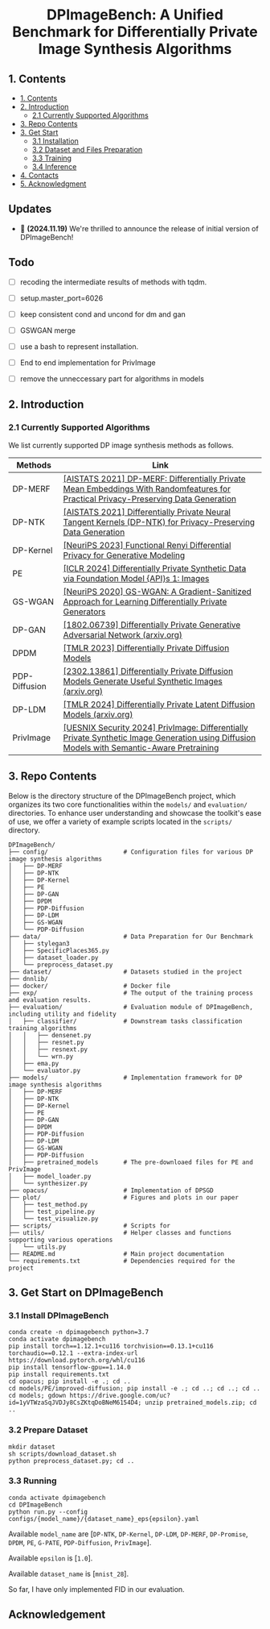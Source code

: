 <div align=center>
  
# DPImageBench: A Unified Benchmark for Differentially Private Image Synthesis Algorithms
</div>

## 1. Contents
  - [1. Contents](#1-contents)
  - [2. Introduction](#2-introduction)
    - [2.1 Currently Supported Algorithms](#21-currently-supported-algorithms)
  - [3. Repo Contents](#3-repo-contents)
  - [3. Get Start](#3-get-start)
    - [3.1 Installation](#31-installation)
    - [3.2 Dataset and Files Preparation](#32-dataset-and-files-preparation)
    - [3.3 Training](#33-training)
    - [3.4 Inference](#34-inference)
  - [4. Contacts](#4-contacts)
  - [5. Acknowledgment](#5-acknowledgment)

## Updates 
- 🎉 **(2024.11.19)** We're thrilled to announce the release of initial version of DPImageBench!

## Todo
- [ ] recoding the intermediate results of methods with tqdm.

- [ ] setup.master_port=6026

- [ ] keep consistent cond and uncond for dm and gan

- [ ] GSWGAN merge

- [ ] use a bash to represent installation.

- [ ] End to end implementation for PrivImage

- [ ] remove the unneccessary part for algorithms in models

## 2. Introduction

### 2.1 Currently Supported Algorithms

We list currently supported DP image synthesis methods as follows.

  | Methods |  Link                                                         |
  | -------------- | ------------------------------------------------------------ |
  | DP-MERF            |  [\[AISTATS 2021\] DP-MERF: Differentially Private Mean Embeddings With Randomfeatures for Practical Privacy-Preserving Data Generation](https://proceedings.mlr.press/v130/harder21a.html) |
  | DP-NTK            |  [\[AISTATS 2021\] Differentially Private Neural Tangent Kernels (DP-NTK) for Privacy-Preserving Data Generation](https://arxiv.org/html/2303.01687v2) |
  | DP-Kernel        |  [\[NeuriPS 2023\] Functional Renyi Differential Privacy for Generative Modeling](https://proceedings.neurips.cc/paper_files/paper/2023/hash/2f9ee101e35b890d9eae79ee27bcd69a-Abstract-Conference.html) |
  | PE          |  [\[ICLR 2024\] Differentially Private Synthetic Data via Foundation Model {API}s 1: Images](https://openreview.net/forum?id=YEhQs8POIo) |
  | GS-WGAN            |  [\[NeuriPS 2020\] GS-WGAN: A Gradient-Sanitized Approach for Learning Differentially Private Generators](https://arxiv.org/pdf/2006.08265) |
  | DP-GAN            |  [\[1802.06739\] Differentially Private Generative Adversarial Network (arxiv.org)](https://arxiv.org/abs/1802.06739) |
  | DPDM          |  [\[TMLR 2023\] Differentially Private Diffusion Models](https://openreview.net/forum?id=ZPpQk7FJXF) |
  | PDP-Diffusion       | [\[2302.13861\] Differentially Private Diffusion Models Generate Useful Synthetic Images (arxiv.org)](https://arxiv.org/abs/2305.15759) |
  | DP-LDM            | [\[TMLR 2024\] Differentially Private Latent Diffusion Models (arxiv.org)](https://arxiv.org/abs/2302.13861)            |
  | PrivImage       | [\[UESNIX Security 2024\] PrivImage: Differentially Private Synthetic Image Generation using Diffusion Models with Semantic-Aware Pretraining](https://www.usenix.org/conference/usenixsecurity24/presentation/li-kecen) |


## 3. Repo Contents

Below is the directory structure of the DPImageBench project, which organizes its two core functionalities within the `models/` and `evaluation/` directories. To enhance user understanding and showcase the toolkit's ease of use, we offer a variety of example scripts located in the `scripts/` directory.


```plaintext
DPImageBench/
├── config/                     # Configuration files for various DP image synthesis algorithms
│   ├── DP-MERF      
│   ├── DP-NTK       
│   ├── DP-Kernel
│   ├── PE            
│   ├── DP-GAN         
│   ├── DPDM        
│   ├── PDP-Diffusion      
│   ├── DP-LDM   
│   ├── GS-WGAN
│   └── PDP-Diffusion   
├── data/                       # Data Preparation for Our Benchmark
│   ├── stylegan3
│   ├── SpecificPlaces365.py
│   ├── dataset_loader.py
│   └── preprocess_dataset.py 
├── dataset/                    # Datasets studied in the project
├── dnnlib/ 
├── docker/                     # Docker file
├── exp/                        # The output of the training process and evaluation results.
├── evaluation/                 # Evaluation module of DPImageBench, including utility and fidelity
│   ├── classifier/             # Downstream tasks classification training algorithms
│   │   ├── densenet.py  
│   │   ├── resnet.py 
│   │   ├── resnext.py 
│   │   └── wrn.py 
│   ├── ema.py 
│   └── evaluator.py 
├── models/                     # Implementation framework for DP image synthesis algorithms
│   ├── DP-MERF      
│   ├── DP-NTK       
│   ├── DP-Kernel
│   ├── PE            
│   ├── DP-GAN         
│   ├── DPDM        
│   ├── PDP-Diffusion      
│   ├── DP-LDM   
│   ├── GS-WGAN
│   ├── PDP-Diffusion  
│   ├── pretrained_models       # The pre-downloaed files for PE and PrivImage
│   ├── model_loader.py           
│   └── synthesizer.py  
├── opacus/                     # Implementation of DPSGD
├── plot/                       # Figures and plots in our paper
│   ├── test_method.py      
│   ├── test_pipeline.py    
│   └── test_visualize.py   
├── scripts/                    # Scripts for 
├── utils/                      # Helper classes and functions supporting various operations
│   └── utils.py                     
├── README.md                   # Main project documentation
└── requirements.txt            # Dependencies required for the project
```

## 3. Get Start on DPImageBench

### 3.1 Install DPImageBench

 ```
conda create -n dpimagebench python=3.7
conda activate dpimagebench
pip install torch==1.12.1+cu116 torchvision==0.13.1+cu116 torchaudio==0.12.1 --extra-index-url https://download.pytorch.org/whl/cu116
pip install tensorflow-gpu==1.14.0
pip install requirements.txt
cd opacus; pip install -e .; cd ..
cd models/PE/improved-diffusion; pip install -e .; cd ..; cd ..; cd ..
cd models; gdown https://drive.google.com/uc?id=1yVTWzaSqJVDJy8CsZKtqDoBNeM6154D4; unzip pretrained_models.zip; cd ..
 ```

### 3.2 Prepare Dataset

 ```
mkdir dataset
sh scripts/download_dataset.sh
python preprocess_dataset.py; cd ..
 ```

### 3.3 Running

 ```
conda activate dpimagebench
cd DPImageBench
python run.py --config configs/{model_name}/{dataset_name}_eps{epsilon}.yaml
 ```

Available `model_name` are [`DP-NTK`, `DP-Kernel`, `DP-LDM`, `DP-MERF`, `DP-Promise`, `DPDM`, `PE`, `G-PATE`, `PDP-Diffusion`, `PrivImage`].

Available `epsilon` is [`1.0`].

Available `dataset_name` is [`mnist_28`].

So far, I have only implemented FID in our evaluation.

## Acknowledgement
 
